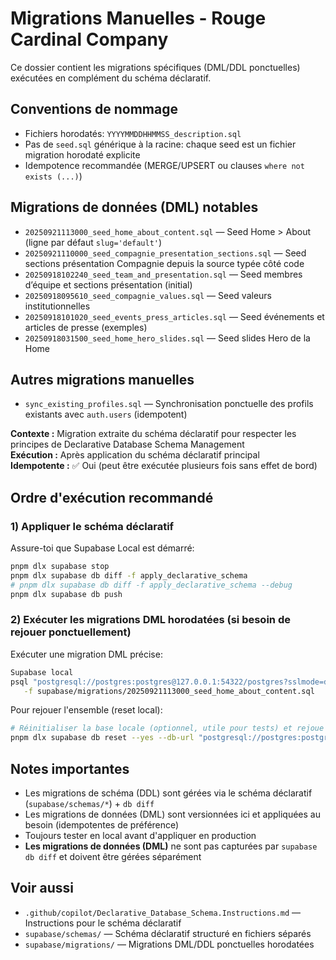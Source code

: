 # Migrations Manuelles - Rouge Cardinal Company

Ce dossier contient les migrations spécifiques (DML/DDL ponctuelles) exécutées en complément du schéma déclaratif.

## Conventions de nommage

- Fichiers horodatés: `YYYYMMDDHHMMSS_description.sql`
- Pas de `seed.sql` générique à la racine: chaque seed est un fichier migration horodaté explicite
- Idempotence recommandée (MERGE/UPSERT ou clauses `where not exists (...)`)

## Migrations de données (DML) notables

- `20250921113000_seed_home_about_content.sql` — Seed Home > About (ligne par défaut `slug='default'`)
- `20250921110000_seed_compagnie_presentation_sections.sql` — Seed sections présentation Compagnie depuis la source typée côté code
- `20250918102240_seed_team_and_presentation.sql` — Seed membres d’équipe et sections présentation (initial)
- `20250918095610_seed_compagnie_values.sql` — Seed valeurs institutionnelles
- `20250918101020_seed_events_press_articles.sql` — Seed événements et articles de presse (exemples)
- `20250918031500_seed_home_hero_slides.sql` — Seed slides Hero de la Home

## Autres migrations manuelles

- `sync_existing_profiles.sql` — Synchronisation ponctuelle des profils existants avec `auth.users` (idempotent)

**Contexte :** Migration extraite du schéma déclaratif pour respecter les principes de Declarative Database Schema Management  
**Exécution :** Après application du schéma déclaratif principal  
**Idempotente :** ✅ Oui (peut être exécutée plusieurs fois sans effet de bord)

## Ordre d'exécution recommandé

### 1) Appliquer le schéma déclaratif

Assure-toi que Supabase Local est démarré:

```bash
pnpm dlx supabase stop
pnpm dlx supabase db diff -f apply_declarative_schema
# pnpm dlx supabase db diff -f apply_declarative_schema --debug
pnpm dlx supabase db push
```

### 2) Exécuter les migrations DML horodatées (si besoin de rejouer ponctuellement)

Exécuter une migration DML précise:


```bash
Supabase local
psql "postgresql://postgres:postgres@127.0.0.1:54322/postgres?sslmode=disable" \
   -f supabase/migrations/20250921113000_seed_home_about_content.sql
```

Pour rejouer l'ensemble (reset local):

```bash
# Réinitialiser la base locale (optionnel, utile pour tests) et rejoue les migrations
pnpm dlx supabase db reset --yes --db-url "postgresql://postgres:postgres@127.0.0.1:54322/postgres?sslmode=disable"
```

## Notes importantes

- Les migrations de schéma (DDL) sont gérées via le schéma déclaratif (`supabase/schemas/*`) + `db diff`
- Les migrations de données (DML) sont versionnées ici et appliquées au besoin (idempotentes de préférence)
- Toujours tester en local avant d'appliquer en production
- **Les migrations de données (DML)** ne sont pas capturées par `supabase db diff` et doivent être gérées séparément

## Voir aussi

- `.github/copilot/Declarative_Database_Schema.Instructions.md` — Instructions pour le schéma déclaratif
- `supabase/schemas/` — Schéma déclaratif structuré en fichiers séparés
- `supabase/migrations/` — Migrations DML/DDL ponctuelles horodatées
